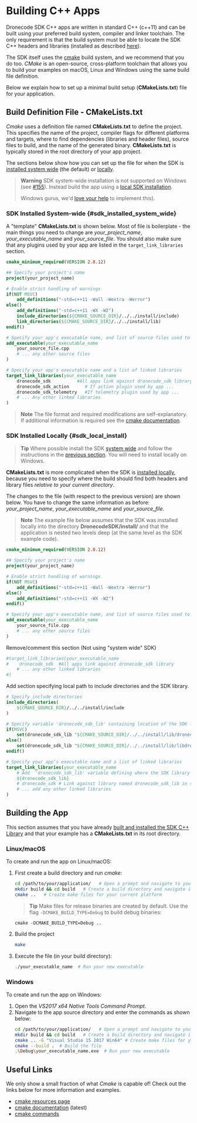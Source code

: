# Building C++ Apps

Dronecode SDK C++ apps are written in standard C++ (c++11) and can be built using your preferred build system, compiler and linker toolchain. 
The only requirement is that the build system must be able to locate the SDK C++ headers and libraries (installed as described [here](../contributing/build.md#install-artifacts)).

The SDK itself uses the [cmake](https://cmake.org/) build system, and we recommend that you do too. 
*CMake* is an open-source, cross-platform toolchain that allows you to build your examples on macOS, Linux and Windows using the same build file definition.

Below we explain how to set up a minimal build setup (**CMakeLists.txt**) file for your application.


## Build Definition File - CMakeLists.txt

*Cmake* uses a definition file named **CMakeLists.txt** to define the project. This specifies the name of the project, compiler flags for different platforms and targets, where to find dependencies (libraries and header files), source files to build, and the name of the generated binary. **CMakeLists.txt** is typically stored in the root directory of your app project.

The sections below show how you can set up the file for when the SDK is [installed system wide](../contributing/build.md#sdk_system_wide_install) (the default) or [locally](../contributing/build.md#sdk_local_install).

> **Warning** SDK system-wide installation is not supported on Windows (see [#155](https://github.com/Dronecode/DronecodeSDK/issues/155)). 
>  Instead build the app using a [local SDK installation](#sdk_local_install).
>
>  Windows gurus, we'd [love your help](../README.md#getting-help) to implement this).


### SDK Installed System-wide {#sdk_installed_system_wide}

A "template" **CMakeLists.txt** is shown below. 
Most of file is boilerplate - the main things you need to change are *your_project_name*, *your_executable_name* and *your_source_file*. You should also make sure that any plugins used by your app are listed in the `target_link_libraries` section.

```cmake
cmake_minimum_required(VERSION 2.8.12)

## Specify your project's name
project(your_project_name)

# Enable strict handling of warnings
if(NOT MSVC)
    add_definitions("-std=c++11 -Wall -Wextra -Werror")
else()
    add_definitions("-std=c++11 -WX -W2")
    include_directories(${CMAKE_SOURCE_DIR}/../../install/include)
    link_directories(${CMAKE_SOURCE_DIR}/../../install/lib)
endif()

# Specify your app's executable name, and list of source files used to create it.
add_executable(your_executable_name
    your_source_file.cpp
    # ... any other source files
)

# Specify your app's executable name and a list of linked libraries
target_link_libraries(your_executable_name
    dronecode_sdk          #All apps link against dronecode_sdk library
    dronecode_sdk_action      # If action plugin used by app ...
    dronecode_sdk_telemetry   #If telemetry plugin used by app ...
    # ... Any other linked libraries
)
```

> **Note** The file format and required modifications are self-explanatory. 
> If additional information is required see the [cmake documentation](https://cmake.org/cmake/help/latest/manual/cmake-commands.7.html).


### SDK Installed Locally {#sdk_local_install}

> **Tip** Where possible install the SDK [system wide](../contributing/build.md#sdk_system_wide_install) and follow the instructions in the [previous section](#sdk_installed_system_wide). 
You will need to install locally on Windows.

**CMakeLists.txt** is more complicated when the SDK is [installed locally](../contributing/build.md#sdk_local_install), 
because you need to specify where the build should find both headers and library files *relative to your current directory*. 

The changes to the file (with respect to the previous version) are shown below. 
You have to change the same information as before: *your_project_name*, *your_executable_name* and *your_source_file*. 

> **Note** The example file below assumes that the SDK was installed locally into the directory **DronecodeSDK/install/** and that the application is nested two levels deep (at the same level as the SDK example code).

```cmake
cmake_minimum_required(VERSION 2.8.12)

## Specify your project's name
project(your_project_name)

# Enable strict handling of warnings
if(NOT MSVC)
    add_definitions("-std=c++11 -Wall -Wextra -Werror")
else()
    add_definitions("-std=c++11 -WX -W2")
endif()

# Specify your app's executable name, and list of source files used to create it.
add_executable(your_executable_name
    your_source_file.cpp
    # ... any other source files
)
```
Remove/comment this section (Not using "system wide" SDK)
```cmake
#target_link_libraries(your_executable_name
#    dronecode_sdk  #All apps link against dronecode_sdk library
    # ... any other linked libraries
#)
```
Add section specifying local path to include directories and the SDK library.
```cmake
# Specify include directories
include_directories(
    ${CMAKE_SOURCE_DIR}/../../install/include
)

# Specify variable 'dronecode_sdk_lib' containing location of the SDK library.
if(MSVC)
    set(dronecode_sdk_lib "${CMAKE_SOURCE_DIR}/../../install/lib/dronecode_sdk.lib")
else()
    set(dronecode_sdk_lib "${CMAKE_SOURCE_DIR}/../../install/lib/libdronecode_sdk.so")
endif()

# Specify your app's executable name and a list of linked libraries
target_link_libraries(your_executable_name
    # Add  'dronecode_sdk_lib' variable defining where the SDK library can be found.
    ${dronecode_sdk_lib}
    # dronecode_sdk # Link against library named dronecode_sdk_lib in standard install location
    # ... add any other linked libraries
)
```


## Building the App

This section assumes that you have already [built and installed the SDK C++ Library](../contributing/build.md) and that your example has a **CMakeLists.txt** in its root directory. 

### Linux/macOS

To create and run the app on Linux/macOS:
1. First create a build directory and run *cmake*: 
   ```bash 
   cd /path/to/your/application/   # Open a prompt and navigate to your application 
   mkdir build && cd build   # Create a build directory and navigate into it
   cmake ..   # Create make files for your current platform
   ```
   > **Tip** Make files for release binaries are created by default. Use the flag `-DCMAKE_BUILD_TYPE=Debug` to build debug binaries:
   ```
   cmake -DCMAKE_BUILD_TYPE=Debug ..
   ```
1. Build the project
   ```bash 
   make
   ```
1. Execute the file (in your build directory):
   ```bash 
   ./your_executable_name  # Run your new executable
   ```

### Windows

To create and run the app on Windows:
1. Open the *VS2017 x64 Native Tools Command Prompt*.
1. Navigate to the app source directory and enter the commands as shown below:
   ```bash 
   cd /path/to/your/application/   # Open a prompt and navigate to your application 
   mkdir build && cd build   # Create a build directory and navigate into it
   cmake .. -G "Visual Studio 15 2017 Win64" # Create make files for your current platform
   cmake --build .  # Build the file 
   .\Debug\your_executable_name.exe  # Run your new executable
   ```


## Useful Links

We only show a small fraction of what *Cmake* is capable of! Check out the links below for more information and examples.

* [cmake resources page](https://cmake.org/documentation/)
* [cmake documentation](https://cmake.org/cmake/help/latest/) (latest)
* [cmake commands](https://cmake.org/cmake/help/latest/manual/cmake-commands.7.html)


  
